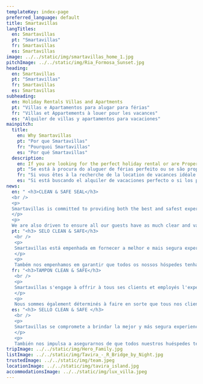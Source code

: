 ```yaml
---
templateKey: index-page
preferred_language: default
title: Smartavillas
langTitles:
  en: Smartavillas
  pt: "Smartavillas"
  fr: Smartavillas
  es: Smartavillas
image: ../../static/img/smartavillas_home_1.jpg
pitchImage: ../../static/img/Ria_Formosa_Sunset.jpg
heading: 
  en: Smartavillas
  pt: "Smartavillas"
  fr: Smartavillas
  es: Smartavillas
subheading: 
  en: Holiday Rentals Villas and Apartments 
  pt: "Villas e Apartamentos para alugar para férias"
  fr: "Villas et Appartements à louer pour les vacances"
  es: "Alquiler de villas y apartamentos para vacaciones"
mainpitch:
  title:
    en: Why Smartavillas
    pt: "Por que Smartavillas"
    fr: "Pourquoi Smartavillas"
    es: "Por qué Smartavillas"
  description: 
    en: If you are looking for the perfect holiday rental or are Property Owners wishing to offer your holiday home for rental, then look no further!
    pt: "Se está à procura do aluguer de férias perfeito ou se são proprietários de imóveis que desejam disponibilizar a sua casa de férias para aluguer, então não procure mais!"
    fr: "Si vous êtes à la recherche de la location de vacances idéale ou si vous êtes des propriétaires souhaitant proposer votre maison de vacances à la location, ne cherchez plus!"
    es: "Si está buscando el alquiler de vacaciones perfecto o si los propietarios desean ofrecer su casa de vacaciones en alquiler, ¡no busque más!"
news: 
  en: " <h3>CLEAN & SAFE SEAL</h3>
  <br />
  <p>
  Smartavillas is committed to providing both the best and safest experience to all our guests and employees. As such we are striving to acquire the Clean & Safe seal for all our properties guaranteeing our efforts to do so.
  </p>
  <p>
  We are also driven to ensure all our guests have as much clear and valuable information as possible which you can find in our F.A.Q.</p>"
  pt: "<h3> SELO CLEAN & SAFE</h3>
   <br />
   <p>
   Smartavillas está empenhada em fornecer a melhor e mais segura experiência para todos os nossos hóspedes e funcionários. Como tal, estamos nos esforçando para adquirir o selo Clean & Safe para todas as nossas propriedades, garantindo nossos esforços para isso.
   </p>
   <p>
   Também nos empenhamos em garantir que todos os nossos hóspedes tenham o máximo possível de informações claras e valiosas, que você pode encontrar em nosso F.A.Q. </p>"
  fr: "<h3>TAMPON CLEAN & SAFE</h3>
   <br />
   <p>
   Smartavillas s'engage à offrir à tous ses clients et employés l'expérience la meilleure et la plus sûre. En tant que tel, nous nous efforçons d'acquérir le sceau Clean & Safe pour toutes nos propriétés, garantissant nos efforts pour le faire.
   </p>
   <p>
   Nous sommes également déterminés à faire en sorte que tous nos clients disposent d'informations aussi claires et précieuses que possible, que vous pouvez trouver dans notre F.A.Q.</p>"
  es: "<h3> SELLO CLEAN & SAFE </h3>
   <br />
   <p>
   Smartavillas se compromete a brindar la mejor y más segura experiencia a todos nuestros huéspedes y empleados. Como tal, nos esforzamos por adquirir el sello Clean & Safe para todas nuestras propiedades, lo que garantiza nuestros esfuerzos para lograrlo.
   </p>
   <p>
   También nos impulsa a asegurarnos de que todos nuestros huéspedes tengan tanta información clara y valiosa como sea posible, que puede encontrar en nuestras preguntas frecuentes. </p>"
tripImage: ../../static/img/Hero_Family.jpg
listImage: ../../static/img/Tavira_-_R_Bridge_by_Night.jpg
trustedImage: ../../static/img/team.jpeg
locationImage: ../../static/img/tavira_island.jpg
accommodationsImage: ../../static/img/lux_villa.jpeg
---
```

